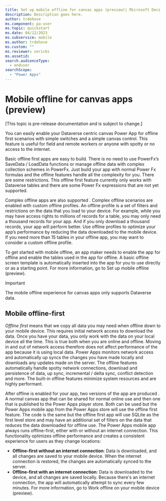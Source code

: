```yaml
---
title: Set up mobile offline for canvas apps (preview)| Microsoft Docs
description: Description goes here.
author: trdehove
ms.component: pa-user
ms.topic: quickstart
ms.date: 04/12/2023
ms.subservice: mobile
ms.author: trdehove
ms.custom: ""
ms.reviewer: sericks
ms.assetid: 
search.audienceType: 
  - enduser
searchScope:
  - "Power Apps"
---
```


# Mobile offline for canvas apps (preview)

[This topic is pre-release documentation and is subject to change.]

You can easily enable your Dataverse centric canvas Power App for offline first scenarios with simple switches and a simple canvas control. This feature is useful for field and remote workers or anyone with spotty or no access to the internet. 

Basic offline first   apps are easy to build. There is no need to use PowerFx’s SaveData /   LoadData functions or manage offline data with complex collection schemes in PowerFx. Just build your app with normal Power Fx formulas and the offline features handle all the complexity for you.  There are some restrictions. This offline first feature currently only works with Dataverse tables and there are some Power Fx expressions that are not yet supported.  

Complex offline apps are also supported .  Complex offline scenarios are enabled with custom offline profiles.  An offline profile is a set of filters and restrictions on the data that you load to your device.   For example, while you may have access rights to millions of records for a table, you may only need a thousand records for your app.  And if you only download a thousand records, your app will perform better.  Use offline profiles to optimize your app’s performance by reducing the data downloaded to the mobile device. If you need more than 15 tables in your offline app, you may want to consider a custom offline profile. 

To get started with mobile offline, an app maker needs to enable the app for offline and enable the tables used in the app for offline. A basic offline screen template is automatically inserted into the app for you to use directly or as a starting point. For more information, go to Set up mobile offline (preview).
 
> [!Important]
> The mobile offline experience for canvas apps only supports Dataverse data. 

## Mobile offline-first

*Offline first* means  that we copy all data you may need when offline down to your mobile device. This requires initial network access to download the data.  Once you have your data, you only work with the data on your local device all the time.  This is true both when you are online and offline.  Moving in and out of network access therefore does not affect performance of the app because it is using local data.  Power Apps monitors network access and automatically up syncs the changes you have made locally and downloads any updates made on the server. The offline features automatically handle spotty network connections, download and persistence of data, up sync, incremental / delta sync, conflict detection and more. The  built-in offline features minimize system resources and are highly performant. 

After offline is enabled for your app, two versions of the app are produced .  A normal canvas app that can be shared for normal online use and then one that is published to the Power Apps player store.  Both can be used but the Power Apps mobile app from the Power Apps store will use the offline first feature.  The code is the same but the offline first app will use SQLite as the first level store and may have an additional set of filters on the data that reduces the data downloaded for offline use. The Power Apps mobile app always runs offline-first, either with or without an internet connection. This functionality optimizes offline performance and creates a consistent experience for users as they change locations:   

- **Offline-first without an internet connection**: Data is downloaded, and all changes are saved to your mobile device. When the internet connection is restored, the changes are automatically synced to the server.
- **Offline-first with an internet connection**: Data is downloaded to the device, and all changes are saved locally. Because there's an internet connection, the app will automatically attempt to sync every few minutes.
For more information, go to Work offline on your mobile device (preview).
